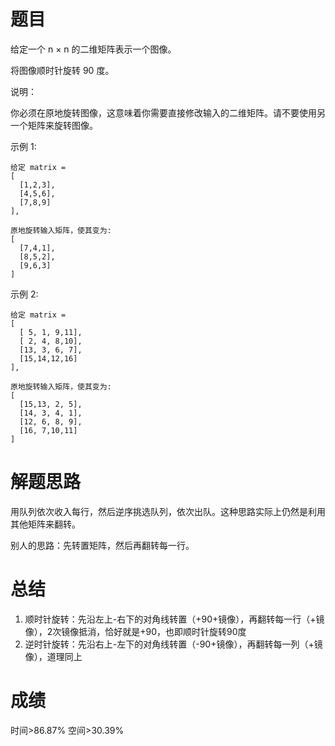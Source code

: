# 题目
给定一个 n × n 的二维矩阵表示一个图像。

将图像顺时针旋转 90 度。

说明：

你必须在原地旋转图像，这意味着你需要直接修改输入的二维矩阵。请不要使用另一个矩阵来旋转图像。

示例 1:

    给定 matrix = 
    [
      [1,2,3],
      [4,5,6],
      [7,8,9]
    ],
    
    原地旋转输入矩阵，使其变为:
    [
      [7,4,1],
      [8,5,2],
      [9,6,3]
    ]
示例 2:

    给定 matrix =
    [
      [ 5, 1, 9,11],
      [ 2, 4, 8,10],
      [13, 3, 6, 7],
      [15,14,12,16]
    ], 
    
    原地旋转输入矩阵，使其变为:
    [
      [15,13, 2, 5],
      [14, 3, 4, 1],
      [12, 6, 8, 9],
      [16, 7,10,11]
    ]

# 解题思路
用队列依次收入每行，然后逆序挑选队列，依次出队。这种思路实际上仍然是利用其他矩阵来翻转。

别人的思路：先转置矩阵，然后再翻转每一行。

# 总结
1. 顺时针旋转：先沿左上-右下的对角线转置（+90+镜像），再翻转每一行（+镜像），2次镜像抵消，恰好就是+90，也即顺时针旋转90度
2. 逆时针旋转：先沿右上-左下的对角线转置（-90+镜像），再翻转每一列（+镜像），道理同上

# 成绩
时间>86.87%
空间>30.39%
